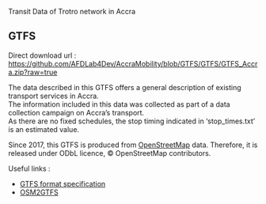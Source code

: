 Transit Data of Trotro network in Accra

## GTFS
Direct download url : https://github.com/AFDLab4Dev/AccraMobility/blob/GTFS/GTFS/GTFS_Accra.zip?raw=true

The data described in this GTFS offers a general description of existing transport services in Accra.<br/>
The information included in this data was collected as part of a data collection campaign on Accra’s transport. <br/>
As there are no fixed schedules, the stop timing indicated in ‘stop_times.txt’ is an estimated value.

Since 2017, this GTFS is produced from [OpenStreetMap](http://openstreetmap.org) data. Therefore, it is released under ODbL licence, © OpenStreetMap contributors.

Useful links :
* [GTFS format specification](https://developers.google.com/transit/gtfs/)
* [OSM2GTFS](https://github.com/grote/osm2gtfs/)
